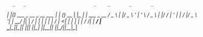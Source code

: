 
      _   _                         _    _       _       _           
  ___| |_(_) ___ _ __  _ __   ___  | | _(_)_ __ | |_ ___| | ___ _ __ 
 / _ \ __| |/ _ \ '_ \| '_ \ / _ \ | |/ / | '_ \| __|_  / |/ _ \ '__|
|  __/ |_| |  __/ | | | | | |  __/ |   <| | | | | |_ / /| |  __/ |   
 \___|\__|_|\___|_| |_|_| |_|\___| |_|\_\_|_| |_|\__/___|_|\___|_|   
                                                                     




<!--
**etiennekintzler/etiennekintzler** is a ✨ _special_ ✨ repository because its `README.md` (this file) appears on your GitHub profile.

Here are some ideas to get you started:

- 🔭 I’m currently working on ...
- 🌱 I’m currently learning ...
- 👯 I’m looking to collaborate on ...
- 🤔 I’m looking for help with ...
- 💬 Ask me about ...
- 📫 How to reach me: ...
- 😄 Pronouns: ...
- ⚡ Fun fact: ...
-->
